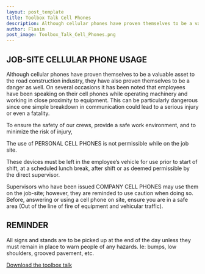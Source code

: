 ```yaml
---
layout: post_template
title: Toolbox Talk Cell Phones
description: Although cellular phones have proven themselves to be a valuable asset to the road construction industry, they have also proven themselves to be a danger as well.
author: Flaaim
post_image: Toolbox_Talk_Cell_Phones.png
---
```



## JOB-SITE CELLULAR PHONE USAGE

Although cellular phones have proven themselves to be a valuable asset to the road construction industry, they have also proven themselves to be a danger as well.  On several occasions it has been noted that employees have been speaking on their cell phones while operating machinery and working in close proximity to equipment.  This can be particularly dangerous since one simple breakdown in communication could lead to a serious injury or even a fatality.

To ensure the safety of our crews, provide a safe work environment, and to minimize the risk of injury,

The use of PERSONAL CELL PHONES is not permissible while on the job site.  

These devices must be left in the employee’s vehicle for use prior to start of shift, at a scheduled lunch break, after shift or as deemed permissible by the direct supervisor.

Supervisors who have been issued COMPANY CELL PHONES may use them on the job-site; however, they are reminded to use caution when doing so.  Before, answering or using a cell phone on site, ensure you are in a safe area (Out of the line of fire of equipment and vehicular traffic).

## REMINDER

All signs and stands are to be picked up at the end of the day unless they must remain in place to warn people of any hazards. Ie: bumps, low shoulders, grooved pavement, etc.


[Download the toolbox talk](https://safetyworkblog.com/assets/template/Toolbox_Talk_Cell_Phones.docx)
